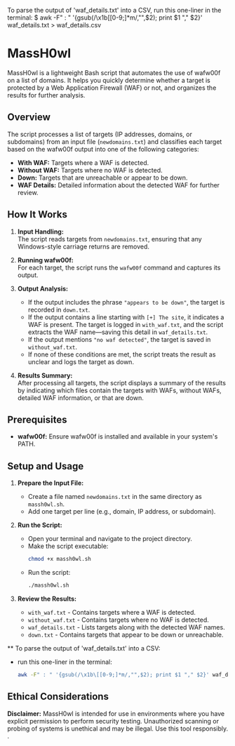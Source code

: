 To parse the output of 'waf_details.txt' into a CSV, run this one-liner in the terminal:
$ awk -F" : " '{gsub(/\x1b\[[0-9;]*m/,"",$2); print $1 "," $2}' waf_details.txt > waf_details.csv

# MassH0wl

MassH0wl is a lightweight Bash script that automates the use of wafw00f on a list of domains. It helps you quickly determine whether a target is protected by a Web Application Firewall (WAF) or not, and organizes the results for further analysis.

## Overview

The script processes a list of targets (IP addresses, domains, or subdomains) from an input file (`newdomains.txt`) and classifies each target based on the wafw00f output into one of the following categories:
- **With WAF:** Targets where a WAF is detected.
- **Without WAF:** Targets where no WAF is detected.
- **Down:** Targets that are unreachable or appear to be down.
- **WAF Details:** Detailed information about the detected WAF for further review.

## How It Works

1. **Input Handling:**  
   The script reads targets from `newdomains.txt`, ensuring that any Windows-style carriage returns are removed.

2. **Running wafw00f:**  
   For each target, the script runs the `wafw00f` command and captures its output.

3. **Output Analysis:**  
   - If the output includes the phrase `"appears to be down"`, the target is recorded in `down.txt`.
   - If the output contains a line starting with `[+] The site`, it indicates a WAF is present. The target is logged in `with_waf.txt`, and the script extracts the WAF name—saving this detail in `waf_details.txt`.
   - If the output mentions `"no waf detected"`, the target is saved in `without_waf.txt`.
   - If none of these conditions are met, the script treats the result as unclear and logs the target as down.

4. **Results Summary:**  
   After processing all targets, the script displays a summary of the results by indicating which files contain the targets with WAFs, without WAFs, detailed WAF information, or that are down.

## Prerequisites
- **wafw00f:** Ensure wafw00f is installed and available in your system's PATH.

## Setup and Usage

1. **Prepare the Input File:**
   - Create a file named `newdomains.txt` in the same directory as `massh0wl.sh`.
   - Add one target per line (e.g., domain, IP address, or subdomain).

2. **Run the Script:**
   - Open your terminal and navigate to the project directory.
   - Make the script executable:
     ```bash
     chmod +x massh0wl.sh
     ```
   - Run the script:
     ```bash
     ./massh0wl.sh
     ```

3. **Review the Results:**
   - `with_waf.txt` - Contains targets where a WAF is detected.
   - `without_waf.txt` - Contains targets where no WAF is detected.
   - `waf_details.txt` - Lists targets along with the detected WAF names.
   - `down.txt` - Contains targets that appear to be down or unreachable.

** To parse the output of 'waf_details.txt' into a CSV:
   - run this one-liner in the terminal:
     ```bash
     awk -F" : " '{gsub(/\x1b\[[0-9;]*m/,"",$2); print $1 "," $2}' waf_details.txt > waf_details.csv
     ```


## Ethical Considerations

**Disclaimer:** MassH0wl is intended for use in environments where you have explicit permission to perform security testing. Unauthorized scanning or probing of systems is unethical and may be illegal. Use this tool responsibly.
.
